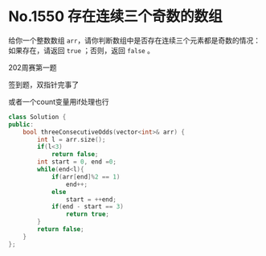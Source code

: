 # No.1550 存在连续三个奇数的数组

给你一个整数数组 `arr`，请你判断数组中是否存在连续三个元素都是奇数的情况：如果存在，请返回 `true` ；否则，返回 `false` 。 

202周赛第一题

签到题，双指针完事了

或者一个count变量用if处理也行

```c++
class Solution {
public:
    bool threeConsecutiveOdds(vector<int>& arr) {
        int l = arr.size();
        if(l<3)
            return false;
        int start = 0, end =0;
        while(end<l){
            if(arr[end]%2 == 1)
                end++;
            else
                start = ++end;
            if(end - start == 3)
                return true;
        }
        return false;
    }
};
```

